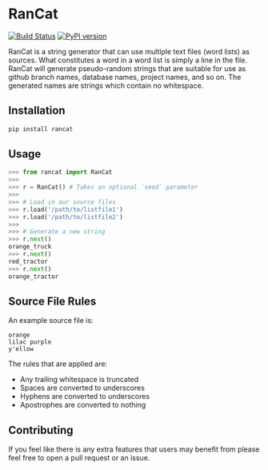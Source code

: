 # RanCat

[![Build Status](https://travis-ci.org/mattjegan/rancat.svg?branch=develop)](https://travis-ci.org/mattjegan/rancat) [![PyPI version](https://badge.fury.io/py/rancat.svg)](https://badge.fury.io/py/rancat)

RanCat is a string generator that can use multiple text files (word lists) as sources. What constitutes a word in a word list is simply a line in the file. RanCat will generate pseudo-random strings that are suitable for use as github branch names, database names, project names, and so on. The generated names are strings which contain no whitespace.

## Installation

```bash
pip install rancat
```

## Usage

```python
>>> from rancat import RanCat
>>>
>>> r = RanCat() # Takes an optional `seed` parameter
>>>
>>> # Load in our source files
>>> r.load('/path/to/listfile1')
>>> r.load('/path/to/listfile2')
>>>
>>> # Generate a new string
>>> r.next()
orange_truck
>>> r.next()
red_tractor
>>> r.next()
orange_tractor
```

## Source File Rules

An example source file is:

```
orange
lilac purple
y'ellow
```

The rules that are applied are:

* Any trailing whitespace is truncated
* Spaces are converted to underscores
* Hyphens are converted to underscores
* Apostrophes are converted to nothing

## Contributing

If you feel like there is any extra features that users may benefit from please feel free to open a pull request or an issue.

